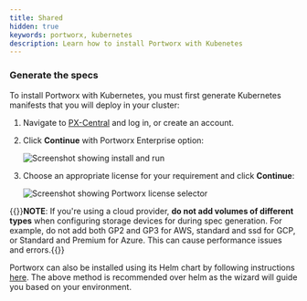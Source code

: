 ```yaml
---
title: Shared
hidden: true
keywords: portworx, kubernetes
description: Learn how to install Portworx with Kubenetes
---
```

### Generate the specs

To install Portworx with Kubernetes, you must first generate Kubernetes manifests that you will deploy in your cluster:

1. Navigate to <a href="https://central.portworx.com" target="tab">PX-Central</a> and log in, or create an account.

2. Click **Continue** with Portworx Enterprise option:

    ![Screenshot showing install and run](/img/pxcentral-install.png)

3. Choose an appropriate license for your requirement and click **Continue**:

    ![Screenshot showing Portworx license selector](/img/pxcentral-license.png)

{{<info>}}**NOTE**: If you're using a cloud provider, **do not add volumes of different types** when configuring storage devices for during spec generation. For example, do not add both GP2 and GP3 for AWS, standard and ssd for GCP, or Standard and Premium for Azure. This can cause performance issues and errors.{{</info>}}

Portworx can also be installed using its Helm chart by following instructions [here](/operations/operate-kubernetes/install-px-helm). The above method is recommended over helm as the wizard will guide you based on your environment.
